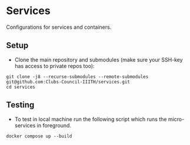 # Services

Configurations for services and containers.

## Setup

- Clone the main repository and submodules (make sure your SSH-key has access to
  private repos too):

```
git clone -j8 --recurse-submodules --remote-submodules git@github.com:Clubs-Council-IIITH/services.git
cd services
```

## Testing

- To test in local machine run the following script which runs the micro-services
  in foreground.

```
docker compose up --build
```
